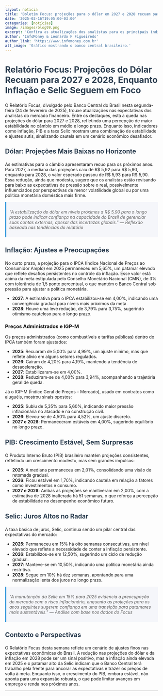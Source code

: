 ```yaml
---
layout: noticia
title: 'Boletim Focus: projeções para o dólar em 2027 e 2028 recuam para R$ 5,90'
date: '2025-03-16T19:05:00-03:00'
categories: [notícias]
image: /images/blog09.png
excerpt: 'Confira as atualizações dos analistas para os principais indicadores econômicos'
author: 'InfoMoney & Leonardo F Figueiredo'
author_link: 'https://www.infomoney.com.br'
alt_image: 'Gráfico mostrando o banco central brasileiro.'
---
```


# Relatório Focus: Projeções do Dólar Recuam para 2027 e 2028, Enquanto Inflação e Selic Seguem em Foco

O Relatório Focus, divulgado pelo Banco Central do Brasil nesta segunda-feira (24 de fevereiro de 2025), trouxe atualizações nas expectativas dos analistas do mercado financeiro. Entre os destaques, está a <span class="highlight">queda nas projeções do dólar para 2027 e 2028</span>, refletindo uma percepção de maior estabilidade no câmbio em médio e longo prazo. Enquanto isso, indicadores como inflação, PIB e a taxa Selic mostram uma combinação de estabilidade e ajustes sutis, sinalizando cautela em um cenário econômico desafiador.

## Dólar: Projeções Mais Baixas no Horizonte

As estimativas para o câmbio apresentaram recuo para os próximos anos. Para 2027, a mediana das projeções caiu de R$ 5,92 para <span class="highlight">R$ 5,90</span>, enquanto para 2028, o valor esperado passou de R$ 5,93 para <span class="highlight">R$ 5,90</span>. Essa redução, ainda que modesta, sugere que os analistas estão revisando para baixo as expectativas de pressão sobre o real, possivelmente influenciados por perspectivas de menor volatilidade global ou por uma política monetária doméstica mais firme.

> "A estabilização do dólar em níveis próximos a R$ 5,90 para o longo prazo pode indicar confiança na capacidade do Brasil de gerenciar suas contas externas, apesar das incertezas globais."
> — Reflexão baseada nas tendências do relatório

## Inflação: Ajustes e Preocupações

No curto prazo, a projeção para o IPCA (Índice Nacional de Preços ao Consumidor Amplo) em 2025 permaneceu em <span class="highlight">5,65%</span>, um patamar elevado que reflete desafios persistentes no controle da inflação. Esse valor está acima da meta estipulada pelo Conselho Monetário Nacional (CMN), de 3% com tolerância de 1,5 ponto percentual, o que mantém o Banco Central sob pressão para ajustar a política monetária.

- **2027**: A estimativa para o IPCA estabilizou-se em 4,00%, indicando uma convergência gradual para níveis mais próximos da meta.
- **2028**: Houve uma leve redução, de 3,79% para <span class="highlight">3,75%</span>, sugerindo otimismo cauteloso para o longo prazo.

### Preços Administrados e IGP-M

Os preços administrados (como combustíveis e tarifas públicas) dentro do IPCA também foram ajustados:

- **2025**: Recuaram de 5,00% para 4,99%, um ajuste mínimo, mas que reflete alívio em alguns setores regulados.
- **2026**: Caíram de 4,20% para 4,19%, mantendo a tendência de desaceleração.
- **2027**: Estabilizaram-se em 4,00%.
- **2028**: Reduziram-se de 4,00% para 3,94%, acompanhando a trajetória geral de queda.

Já o IGP-M (Índice Geral de Preços – Mercado), usado em contratos como aluguéis, mostrou sinais opostos:

- **2025**: Subiu de 5,35% para <span class="highlight">5,60%</span>, indicando maior pressão inflacionária no atacado e na construção civil.
- **2026**: Elevou-se de 4,50% para 4,52%, um ajuste discreto.
- **2027 e 2028**: Permaneceram estáveis em 4,00%, sugerindo equilíbrio no longo prazo.

## PIB: Crescimento Estável, Sem Surpresas

O Produto Interno Bruto (PIB) brasileiro mantém projeções consistentes, refletindo um crescimento modesto, mas sem grandes impulsos:

- **2025**: A mediana permaneceu em 2,01%, consolidando uma visão de retomada gradual.
- **2026**: Ficou estável em 1,70%, indicando cautela em relação a fatores como investimentos e consumo.
- **2027 e 2028**: Ambas as projeções se mantiveram em 2,00%, com a estimativa de 2028 inalterada há <span class="highlight">51 semanas</span>, o que reforça a percepção de estabilidade no desempenho econômico futuro.

## Selic: Juros Altos no Radar

A taxa básica de juros, Selic, continua sendo um pilar central das expectativas do mercado:

- **2025**: Permaneceu em <span class="highlight">15%</span> há oito semanas consecutivas, um nível elevado que reflete a necessidade de conter a inflação persistente.
- **2026**: Estabilizou-se em 12,50%, sugerindo um ciclo de redução gradual.
- **2027**: Manteve-se em 10,50%, indicando uma política monetária ainda restritiva.
- **2028**: Segue em 10% há dez semanas, apontando para uma normalização lenta dos juros no longo prazo.

> "A manutenção da Selic em 15% para 2025 evidencia a preocupação do mercado com o risco inflacionário, enquanto as projeções para os anos seguintes sugerem confiança em uma transição para patamares mais sustentáveis."
> — Análise com base nos dados do Focus

## Contexto e Perspectivas

O Relatório Focus desta semana reflete um cenário de ajustes finos nas expectativas econômicas do Brasil. A redução nas projeções do dólar e da inflação em 2028 pode ser um sinal positivo, mas a inflação ainda elevada em 2025 e o patamar alto da Selic indicam que o Banco Central terá trabalho pela frente para ancorar as expectativas e trazer os preços de volta à meta. Enquanto isso, o crescimento do PIB, embora estável, não aponta para uma expansão robusta, o que pode limitar avanços em emprego e renda nos próximos anos.

---

<style>
h1, h2 {
    color: #2c3e50;
    border-bottom: 2px solidrgb(60, 230, 37);
    padding-bottom: 5px;
}
blockquote {
    background-color: #f5f6fa;
    border-left: 4px solid #3498db;
    padding: 10px;
    margin: 10px 0;
    font-style: italic;
}
</style>
